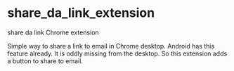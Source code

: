 # share_da_link_extension
share da link Chrome extension

Simple way to share a link to email in Chrome desktop. Android has this feature already. 
It is oddly missing from the desktop. So this extension adds a button to share to email.
